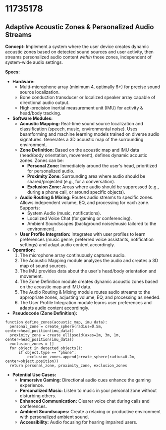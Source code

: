 # 11735178

## Adaptive Acoustic Zones & Personalized Audio Streams

**Concept:** Implement a system where the user device creates dynamic acoustic zones based on detected sound sources and user activity, then streams personalized audio content *within* those zones, independent of system-wide audio settings.

**Specs:**

*   **Hardware:**
    *   Multi-microphone array (minimum 4, optimally 6+) for precise sound source localization.
    *   Bone conduction transducer or localized speaker array capable of directional audio output.
    *   High-precision inertial measurement unit (IMU) for activity & head/body tracking.
*   **Software Modules:**
    *   **Acoustic Mapping:** Real-time sound source localization and classification (speech, music, environmental noise). Uses beamforming and machine learning models trained on diverse audio signatures. Generates a 3D acoustic map of the surrounding environment.
    *   **Zone Definition:** Based on the acoustic map and IMU data (head/body orientation, movement), defines dynamic acoustic zones. Zones can be:
        *   **Personal Zone:** Immediately around the user's head, prioritized for personalized audio.
        *   **Proximity Zone:** Surrounding area where audio should be shared/projected (e.g., for a conversation).
        *   **Exclusion Zone:** Areas where audio should be suppressed (e.g., during a phone call, or around specific objects).
    *   **Audio Routing & Mixing:** Routes audio streams to specific zones. Allows independent volume, EQ, and processing for each zone. Supports:
        *   System Audio (music, notifications).
        *   Localized Voice Chat (for gaming or conferencing).
        *   Ambient Soundscapes (background noise/music tailored to the environment).
    *   **User Profile Integration:** Integrates with user profiles to learn preferences (music genre, preferred voice assistants, notification settings) and adapt audio content accordingly.
*   **Operation:**
    1.  The microphone array continuously captures audio.
    2.  The Acoustic Mapping module analyzes the audio and creates a 3D map of sound sources.
    3.  The IMU provides data about the user's head/body orientation and movement.
    4.  The Zone Definition module creates dynamic acoustic zones based on the acoustic map and IMU data.
    5.  The Audio Routing & Mixing module routes audio streams to the appropriate zones, adjusting volume, EQ, and processing as needed.
    6.  The User Profile Integration module learns user preferences and adapts audio content accordingly.
*   **Pseudocode (Zone Definition):**

```
function define_zones(acoustic_map, imu_data):
  personal_zone = create_sphere(radius=0.5m, center=head_position(imu_data))
  proximity_zone = create_ellipsoid(axes=2m, 3m, 1m, center=head_position(imu_data))
  exclusion_zones = []
  for object in detected_objects():
      if object.type == "phone":
          exclusion_zones.append(create_sphere(radius=0.2m, center=object.position))
  return personal_zone, proximity_zone, exclusion_zones
```

*   **Potential Use Cases:**
    *   **Immersive Gaming:** Directional audio cues enhance the gaming experience.
    *   **Personalized Music:** Listen to music in your personal zone without disturbing others.
    *   **Enhanced Communication:** Clearer voice chat during calls and conferences.
    *   **Ambient Soundscapes:** Create a relaxing or productive environment with personalized ambient sound.
    *   **Accessibility:**  Audio focusing for hearing impaired users.